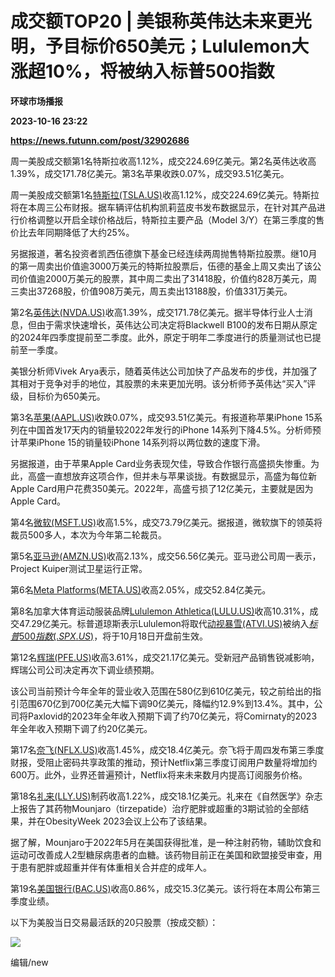 # 成交额TOP20 | 美银称英伟达未来更光明，予目标价650美元；Lululemon大涨超10%，将被纳入标普500指数
**环球市场播报**

**2023-10-16 23:22**

**https://news.futunn.com/post/32902686**

周一美股成交额第1名特斯拉收高1.12%，成交224.69亿美元。第2名英伟达收高1.39%，成交171.78亿美元。第3名苹果收跌0.07%，成交93.51亿美元。

周一美股成交额第1名[特斯拉(TSLA.US)](https://www.futunn.com/quote/stock?m=us&code=TSLA)收高1.12%，成交224.69亿美元。特斯拉将在本周三公布财报。据车辆评估机构凯莉蓝皮书发布数据显示，在针对其产品进行价格调整以开启全球价格战后，特斯拉主要产品（Model 3/Y）在第三季度的售价比去年同期降低了大约25%。

另据报道，著名投资者凯西伍德旗下基金已经连续两周抛售特斯拉股票。继10月的第一周卖出价值逾3000万美元的特斯拉股票后，伍德的基金上周又卖出了该公司价值逾2000万美元的股票，其中周二卖出了31418股，价值约828万美元，周三卖出37268股，价值908万美元，周五卖出13188股，价值331万美元。

第2名[英伟达(NVDA.US)](https://www.futunn.com/quote/stock?m=us&code=NVDA)收高1.39%，成交171.78亿美元。据半导体行业人士消息，但由于需求快速增长，英伟达公司决定将Blackwell B100的发布日期从原定的2024年四季度提前至二季度。此外，原定于明年二季度进行的质量测试也已提前至一季度。

美银分析师Vivek Arya表示，随着英伟达公司加快了产品发布的步伐，并加强了其相对于竞争对手的地位，其股票的未来更加光明。该分析师予英伟达“买入”评级，目标价为650美元。

第3名[苹果(AAPL.US)](https://www.futunn.com/quote/stock?m=us&code=AAPL)收跌0.07%，成交93.51亿美元。有报道称苹果iPhone 15系列在中国首发17天内的销量较2022年发行的iPhone 14系列下降4.5%。分析师预计苹果iPhone 15的销量较iPhone 14系列将以两位数的速度下滑。

另据报道，由于苹果Apple Card业务表现欠佳，导致合作银行高盛损失惨重。为此，高盛一直想放弃这项合作，但并未与苹果谈拢。有数据显示，高盛为每位新Apple Card用户花费350美元。2022年，高盛亏损了12亿美元，主要就是因为Apple Card。

第4名[微软(MSFT.US)](https://www.futunn.com/quote/stock?m=us&code=MSFT)收高1.5%，成交73.79亿美元。据报道，微软旗下的领英将裁员500多人，本次为今年第二轮裁员。

第5名[亚马逊(AMZN.US)](https://www.futunn.com/quote/stock?m=us&code=AMZN)收高2.13%，成交56.56亿美元。亚马逊公司周一表示，Project Kuiper测试卫星运行正常。

第6名[Meta Platforms(META.US)](https://www.futunn.com/quote/stock?m=us&code=META)收高2.05%，成交52.84亿美元。

第8名加拿大体育运动服装品牌[Lululemon Athletica(LULU.US)](https://www.futunn.com/quote/stock?m=us&code=LULU)收高10.31%，成交47.29亿美元。标普道琼斯表示Lululemon将取代[动视暴雪(ATVI.US)](https://www.futunn.com/quote/stock?m=us&code=ATVI)被纳入[$标普500指数(.SPX.US)$](https://www.futunn.com/quote/stock?m=us&code=.SPX)，将于10月18日开盘前生效。

第12名[辉瑞(PFE.US)](https://www.futunn.com/quote/stock?m=us&code=PFE)收高3.61%，成交21.17亿美元。受新冠产品销售锐减影响，辉瑞公司公司决定再次下调业绩预期。

该公司当前预计今年全年的营业收入范围在580亿到610亿美元，较之前给出的指引范围670亿到700亿美元大幅下调90亿美元，降幅约12.9%到13.4%。其中，公司将Paxlovid的2023年全年收入预期下调了约70亿美元，将Comirnaty的2023年全年收入预期下调了约20亿美元。

第17名[奈飞(NFLX.US)](https://www.futunn.com/quote/stock?m=us&code=NFLX)收高1.45%，成交18.4亿美元。奈飞将于周四发布第三季度财报，受阻止密码共享政策的推动，预计Netflix第三季度订阅用户数量将增加约600万。此外，业界还普遍预计，Netflix将来未来数月内提高订阅服务价格。

第18名[礼来(LLY.US)](https://www.futunn.com/quote/stock?m=us&code=LLY)制药收高1.22%，成交18.1亿美元。礼来在《自然医学》杂志上报告了其药物Mounjaro（tirzepatide）治疗肥胖或超重的3期试验的全部结果，并在ObesityWeek 2023会议上公布了该结果。

据了解，Mounjaro于2022年5月在美国获得批准，是一种注射药物，辅助饮食和运动可改善成人2型糖尿病患者的血糖。该药物目前正在美国和欧盟接受审查，用于患有肥胖或超重并伴有体重相关合并症的成年人。

第19名[美国银行(BAC.US)](https://www.futunn.com/quote/stock?m=us&code=BAC)收高0.86%，成交15.3亿美元。该行将在本周公布第三季度业绩。

以下为美股当日交易最活跃的20只股票（按成交额）：

![](https://postimg.futunn.com/16974975263578191740400.jpeg/logo)

编辑/new